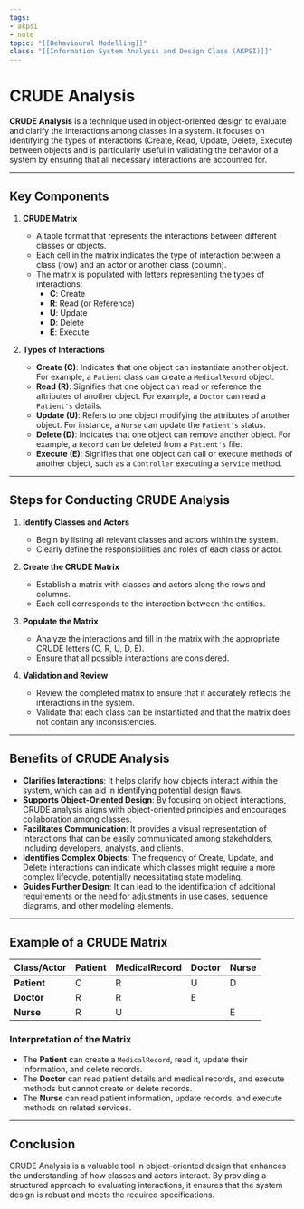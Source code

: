 ```yaml
---
tags:
- akpsi
- note
topic: "[[Behavioural Modelling]]"
class: "[[Information System Analysis and Design Class (AKPSI)]]" 
---
```


# CRUDE Analysis

**CRUDE Analysis** is a technique used in object-oriented design to evaluate and clarify the interactions among classes in a system. It focuses on identifying the types of interactions (Create, Read, Update, Delete, Execute) between objects and is particularly useful in validating the behavior of a system by ensuring that all necessary interactions are accounted for.

---

## Key Components

1. **CRUDE Matrix**
   - A table format that represents the interactions between different classes or objects.
   - Each cell in the matrix indicates the type of interaction between a class (row) and an actor or another class (column).
   - The matrix is populated with letters representing the types of interactions:
     - **C**: Create
     - **R**: Read (or Reference)
     - **U**: Update
     - **D**: Delete
     - **E**: Execute

2. **Types of Interactions**
   - **Create (C)**: Indicates that one object can instantiate another object. For example, a `Patient` class can create a `MedicalRecord` object.
   - **Read (R)**: Signifies that one object can read or reference the attributes of another object. For example, a `Doctor` can read a `Patient's` details.
   - **Update (U)**: Refers to one object modifying the attributes of another object. For instance, a `Nurse` can update the `Patient's` status.
   - **Delete (D)**: Indicates that one object can remove another object. For example, a `Record` can be deleted from a `Patient's` file.
   - **Execute (E)**: Signifies that one object can call or execute methods of another object, such as a `Controller` executing a `Service` method.

---

## Steps for Conducting CRUDE Analysis

1. **Identify Classes and Actors**
   - Begin by listing all relevant classes and actors within the system.
   - Clearly define the responsibilities and roles of each class or actor.

2. **Create the CRUDE Matrix**
   - Establish a matrix with classes and actors along the rows and columns.
   - Each cell corresponds to the interaction between the entities.

3. **Populate the Matrix**
   - Analyze the interactions and fill in the matrix with the appropriate CRUDE letters (C, R, U, D, E).
   - Ensure that all possible interactions are considered.

4. **Validation and Review**
   - Review the completed matrix to ensure that it accurately reflects the interactions in the system.
   - Validate that each class can be instantiated and that the matrix does not contain any inconsistencies.

---

## Benefits of CRUDE Analysis

- **Clarifies Interactions**: It helps clarify how objects interact within the system, which can aid in identifying potential design flaws.
- **Supports Object-Oriented Design**: By focusing on object interactions, CRUDE analysis aligns with object-oriented principles and encourages collaboration among classes.
- **Facilitates Communication**: It provides a visual representation of interactions that can be easily communicated among stakeholders, including developers, analysts, and clients.
- **Identifies Complex Objects**: The frequency of Create, Update, and Delete interactions can indicate which classes might require a more complex lifecycle, potentially necessitating state modeling.
- **Guides Further Design**: It can lead to the identification of additional requirements or the need for adjustments in use cases, sequence diagrams, and other modeling elements.

---

## Example of a CRUDE Matrix

| Class/Actor  | Patient | MedicalRecord | Doctor | Nurse |
|--------------|---------|---------------|--------|-------|
| **Patient**  |    C    |       R       |   U    |   D   |
| **Doctor**   |    R    |       R       |   E    |       |
| **Nurse**    |    R    |       U       |        |   E   |

### Interpretation of the Matrix

- The **Patient** can create a `MedicalRecord`, read it, update their information, and delete records.
- The **Doctor** can read patient details and medical records, and execute methods but cannot create or delete records.
- The **Nurse** can read patient information, update records, and execute methods on related services.

---

## Conclusion

CRUDE Analysis is a valuable tool in object-oriented design that enhances the understanding of how classes and actors interact. By providing a structured approach to evaluating interactions, it ensures that the system design is robust and meets the required specifications.
